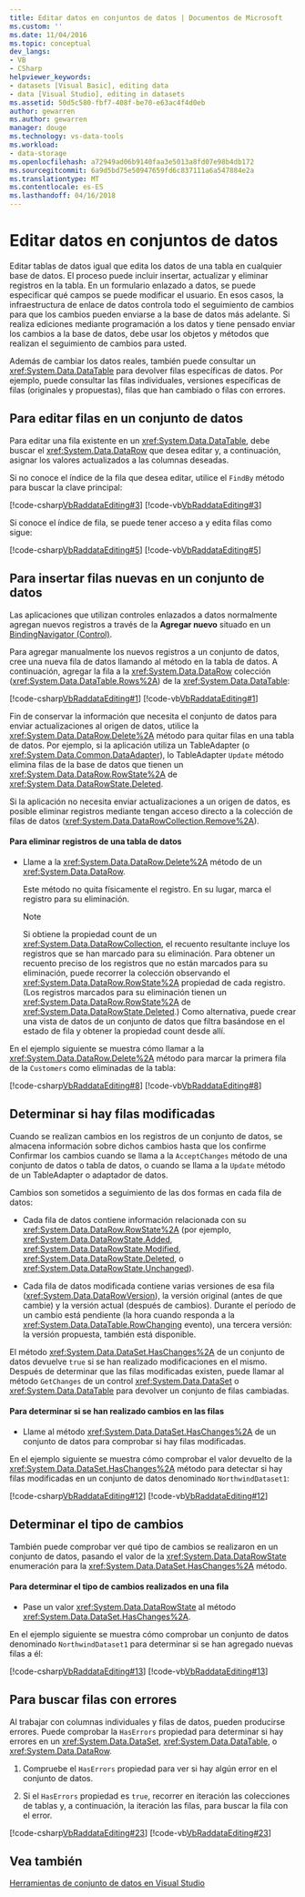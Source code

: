 ```yaml
---
title: Editar datos en conjuntos de datos | Documentos de Microsoft
ms.custom: ''
ms.date: 11/04/2016
ms.topic: conceptual
dev_langs:
- VB
- CSharp
helpviewer_keywords:
- datasets [Visual Basic], editing data
- data [Visual Studio], editing in datasets
ms.assetid: 50d5c580-fbf7-408f-be70-e63ac4f4d0eb
author: gewarren
ms.author: gewarren
manager: douge
ms.technology: vs-data-tools
ms.workload:
- data-storage
ms.openlocfilehash: a72949ad06b9140faa3e5013a8fd07e98b4db172
ms.sourcegitcommit: 6a9d5bd75e50947659fd6c837111a6a547884e2a
ms.translationtype: MT
ms.contentlocale: es-ES
ms.lasthandoff: 04/16/2018
---
```

# <a name="edit-data-in-datasets"></a>Editar datos en conjuntos de datos
Editar tablas de datos igual que edita los datos de una tabla en cualquier base de datos. El proceso puede incluir insertar, actualizar y eliminar registros en la tabla. En un formulario enlazado a datos, se puede especificar qué campos se puede modificar el usuario. En esos casos, la infraestructura de enlace de datos controla todo el seguimiento de cambios para que los cambios pueden enviarse a la base de datos más adelante. Si realiza ediciones mediante programación a los datos y tiene pensado enviar los cambios a la base de datos, debe usar los objetos y métodos que realizan el seguimiento de cambios para usted.  
  
Además de cambiar los datos reales, también puede consultar un <xref:System.Data.DataTable> para devolver filas específicas de datos. Por ejemplo, puede consultar las filas individuales, versiones específicas de filas (originales y propuestas), filas que han cambiado o filas con errores.  
  
## <a name="to-edit-rows-in-a-dataset"></a>Para editar filas en un conjunto de datos  
Para editar una fila existente en un <xref:System.Data.DataTable>, debe buscar el <xref:System.Data.DataRow> que desea editar y, a continuación, asignar los valores actualizados a las columnas deseadas.  
  
Si no conoce el índice de la fila que desea editar, utilice el `FindBy` método para buscar la clave principal:  
  
[!code-csharp[VbRaddataEditing#3](../data-tools/codesnippet/CSharp/edit-data-in-datasets_1.cs)]
[!code-vb[VbRaddataEditing#3](../data-tools/codesnippet/VisualBasic/edit-data-in-datasets_1.vb)]  
  
Si conoce el índice de fila, se puede tener acceso a y edita filas como sigue:  
  
[!code-csharp[VbRaddataEditing#5](../data-tools/codesnippet/CSharp/edit-data-in-datasets_2.cs)]
[!code-vb[VbRaddataEditing#5](../data-tools/codesnippet/VisualBasic/edit-data-in-datasets_2.vb)]  
  
## <a name="to-insert-new-rows-into-a-dataset"></a>Para insertar filas nuevas en un conjunto de datos  
Las aplicaciones que utilizan controles enlazados a datos normalmente agregan nuevos registros a través de la **Agregar nuevo** situado en un [BindingNavigator (Control)](/dotnet/framework/winforms/controls/bindingnavigator-control-windows-forms).  
  
Para agregar manualmente los nuevos registros a un conjunto de datos, cree una nueva fila de datos llamando al método en la tabla de datos. A continuación, agregar la fila a la <xref:System.Data.DataRow> colección (<xref:System.Data.DataTable.Rows%2A>) de la <xref:System.Data.DataTable>:  
  
[!code-csharp[VbRaddataEditing#1](../data-tools/codesnippet/CSharp/edit-data-in-datasets_3.cs)]
[!code-vb[VbRaddataEditing#1](../data-tools/codesnippet/VisualBasic/edit-data-in-datasets_3.vb)]  
  
Fin de conservar la información que necesita el conjunto de datos para enviar actualizaciones al origen de datos, utilice la <xref:System.Data.DataRow.Delete%2A> método para quitar filas en una tabla de datos. Por ejemplo, si la aplicación utiliza un TableAdapter (o <xref:System.Data.Common.DataAdapter>), lo TableAdapter `Update` método elimina filas de la base de datos que tienen un <xref:System.Data.DataRow.RowState%2A> de <xref:System.Data.DataRowState.Deleted>.  
  
Si la aplicación no necesita enviar actualizaciones a un origen de datos, es posible eliminar registros mediante tengan acceso directo a la colección de filas de datos (<xref:System.Data.DataRowCollection.Remove%2A>).  
  
#### <a name="to-delete-records-from-a-data-table"></a>Para eliminar registros de una tabla de datos  
  
-   Llame a la <xref:System.Data.DataRow.Delete%2A> método de un <xref:System.Data.DataRow>.  
  
     Este método no quita físicamente el registro. En su lugar, marca el registro para su eliminación.  
  
    > [!NOTE]
    >  Si obtiene la propiedad count de un <xref:System.Data.DataRowCollection>, el recuento resultante incluye los registros que se han marcado para su eliminación. Para obtener un recuento preciso de los registros que no están marcados para su eliminación, puede recorrer la colección observando el <xref:System.Data.DataRow.RowState%2A> propiedad de cada registro. (Los registros marcados para su eliminación tienen un <xref:System.Data.DataRow.RowState%2A> de <xref:System.Data.DataRowState.Deleted>.) Como alternativa, puede crear una vista de datos de un conjunto de datos que filtra basándose en el estado de fila y obtener la propiedad count desde allí.  
  
En el ejemplo siguiente se muestra cómo llamar a la <xref:System.Data.DataRow.Delete%2A> método para marcar la primera fila de la `Customers` como eliminadas de la tabla:  
  
[!code-csharp[VbRaddataEditing#8](../data-tools/codesnippet/CSharp/edit-data-in-datasets_4.cs)]
[!code-vb[VbRaddataEditing#8](../data-tools/codesnippet/VisualBasic/edit-data-in-datasets_4.vb)]  
  
## <a name="determine-if-there-are-changed-rows"></a>Determinar si hay filas modificadas  
Cuando se realizan cambios en los registros de un conjunto de datos, se almacena información sobre dichos cambios hasta que los confirme Confirmar los cambios cuando se llama a la `AcceptChanges` método de una conjunto de datos o tabla de datos, o cuando se llama a la `Update` método de un TableAdapter o adaptador de datos.  
  
Cambios son sometidos a seguimiento de las dos formas en cada fila de datos:  
  
-   Cada fila de datos contiene información relacionada con su <xref:System.Data.DataRow.RowState%2A> (por ejemplo, <xref:System.Data.DataRowState.Added>, <xref:System.Data.DataRowState.Modified>, <xref:System.Data.DataRowState.Deleted>, o <xref:System.Data.DataRowState.Unchanged>).  
  
-   Cada fila de datos modificada contiene varias versiones de esa fila (<xref:System.Data.DataRowVersion>), la versión original (antes de que cambie) y la versión actual (después de cambios). Durante el período de un cambio está pendiente (la hora cuando responda a la <xref:System.Data.DataTable.RowChanging> evento), una tercera versión: la versión propuesta, también está disponible. 
  
El método <xref:System.Data.DataSet.HasChanges%2A> de un conjunto de datos devuelve `true` si se han realizado modificaciones en el mismo. Después de determinar que las filas modificadas existen, puede llamar al método `GetChanges` de un control <xref:System.Data.DataSet> o <xref:System.Data.DataTable> para devolver un conjunto de filas cambiadas.   
  
#### <a name="to-determine-if-changes-have-been-made-to-any-rows"></a>Para determinar si se han realizado cambios en las filas  
  
-   Llame al método <xref:System.Data.DataSet.HasChanges%2A> de un conjunto de datos para comprobar si hay filas modificadas.  
  
En el ejemplo siguiente se muestra cómo comprobar el valor devuelto de la <xref:System.Data.DataSet.HasChanges%2A> método para detectar si hay filas modificadas en un conjunto de datos denominado `NorthwindDataset1`:  
  
[!code-csharp[VbRaddataEditing#12](../data-tools/codesnippet/CSharp/edit-data-in-datasets_5.cs)]
[!code-vb[VbRaddataEditing#12](../data-tools/codesnippet/VisualBasic/edit-data-in-datasets_5.vb)]  
  
## <a name="determine-the-type-of-changes"></a>Determinar el tipo de cambios  
También puede comprobar ver qué tipo de cambios se realizaron en un conjunto de datos, pasando el valor de la <xref:System.Data.DataRowState> enumeración para la <xref:System.Data.DataSet.HasChanges%2A> método.  
  
#### <a name="to-determine-what-type-of-changes-have-been-made-to-a-row"></a>Para determinar el tipo de cambios realizados en una fila  
  
-   Pase un valor <xref:System.Data.DataRowState> al método <xref:System.Data.DataSet.HasChanges%2A>.  
  
En el ejemplo siguiente se muestra cómo comprobar un conjunto de datos denominado `NorthwindDataset1` para determinar si se han agregado nuevas filas a él:  
  
[!code-csharp[VbRaddataEditing#13](../data-tools/codesnippet/CSharp/edit-data-in-datasets_6.cs)]
[!code-vb[VbRaddataEditing#13](../data-tools/codesnippet/VisualBasic/edit-data-in-datasets_6.vb)]  
  
## <a name="to-locate-rows-that-have-errors"></a>Para buscar filas con errores  
Al trabajar con columnas individuales y filas de datos, pueden producirse errores. Puede comprobar la `HasErrors` propiedad para determinar si hay errores en un <xref:System.Data.DataSet>, <xref:System.Data.DataTable>, o <xref:System.Data.DataRow>.  
  
1.  Compruebe el `HasErrors` propiedad para ver si hay algún error en el conjunto de datos.  
  
2.  Si el `HasErrors` propiedad es `true`, recorrer en iteración las colecciones de tablas y, a continuación, la iteración las filas, para buscar la fila con el error.  

[!code-csharp[VbRaddataEditing#23](../data-tools/codesnippet/CSharp/edit-data-in-datasets_7.cs)]
[!code-vb[VbRaddataEditing#23](../data-tools/codesnippet/VisualBasic/edit-data-in-datasets_7.vb)]

## <a name="see-also"></a>Vea también
[Herramientas de conjunto de datos en Visual Studio](../data-tools/dataset-tools-in-visual-studio.md)
